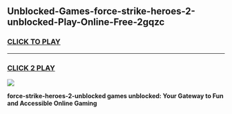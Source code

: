 
## Unblocked-Games-force-strike-heroes-2-unblocked-Play-Online-Free-2gqzc
<h3>
<a href="https://premium76.site?title=force-strike-heroes-2-unblocked&ref=26A">CLICK TO PLAY</a></h3>
<hr>

<h3>
<a href="https://premium76.site?title=force-strike-heroes-2-unblocked&ref=26A">CLICK 2 PLAY</a>
  
</h3>

<a href="https://premium76.site?title=force-strike-heroes-2-unblocked&ref=26A"><img src="https://clearcache.store/games.png"></a>


**force-strike-heroes-2-unblocked games unblocked: Your Gateway to Fun and Accessible Online Gaming**
